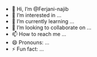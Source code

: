 - 👋 Hi, I’m @Ferjani-najib
- 👀 I’m interested in ...
- 🌱 I’m currently learning ...
- 💞️ I’m looking to collaborate on ...
- 📫 How to reach me ...
- 😄 Pronouns: ...
- ⚡ Fun fact: ...

<!---
Ferjani-najib/Ferjani-najib is a ✨ special ✨ repository because its `README.md` (this file) appears on your GitHub profile.
You can click the Preview link to take a look at your changes.
--->
